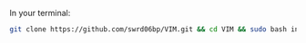 In your terminal:
```sh
git clone https://github.com/swrd06bp/VIM.git && cd VIM && sudo bash install.sh && cd .. && rm -rf VIM
```
